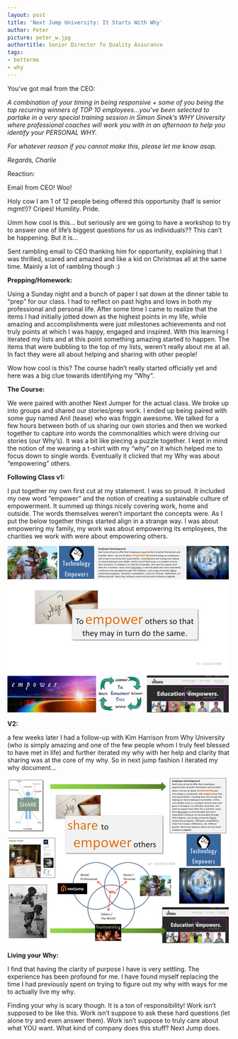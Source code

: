 ```yaml
---
layout: post
title: 'Next Jump University: It Starts With Why'
author: Peter
picture: peter_w.jpg
authortitle: Senior Director fo Quality Assurance
tags:
- betterme
- why
---
```


You’ve got mail from the CEO:

*A combination of your timing in being responsive + some of you being the top recurring winners of TOP 10 employees…you’ve been selected to partake in a very special training session in Simon Sinek’s WHY University where professional coaches will work you with in an afternoon to help you identify your PERSONAL WHY.*

*For whatever reason if you cannot make this, please let me know asap.*

*Regards,*
*Charlie*

Reaction:

Email from CEO! Woo!

Holy cow I am 1 of 12 people being offered this opportunity (half is senior mgmt!)? Cripes! Humility. Pride.

Umm how cool is this… but seriously are we going to have a workshop to try to answer one of life’s biggest questions for us as individuals?? This can’t be happening. But it is…

Sent rambling email to CEO thanking him for opportunity, explaining that I was thrilled, scared and amazed and like a kid on Christmas all at the same time. Mainly a lot of rambling though :)


**Prepping/Homework:**

Using a Sunday night and a bunch of paper I sat down at the dinner table to “prep” for our class. I had to reflect on past highs and lows in both my professional and personal life. After some time I came to realize that the items I had initially jotted down as the highest points in my life, while amazing and accomplishments were just milestones achievements and not truly points at which I was happy, engaged and inspired. With this learning I iterated my lists and at this point something amazing started to happen. The items that were bubbling to the top of my lists, weren’t really about me at all. In fact they were all about helping and sharing with other people!

Wow how cool is this? The course hadn’t really started officially yet and here was a big clue towards identifying my “Why”.

**The Course:**

We were paired with another Next Jumper for the actual class. We broke up into groups and shared our stories/prep work. I ended up being paired with some guy named Anil (tease) who was friggin awesome. We talked for a few hours between both of us sharing our own stories and then we worked together to capture into words the commonalities which were driving our stories (our Why’s). It was a bit like piecing a puzzle together. I kept in mind the notion of me wearing a t-shirt with my “why” on it which helped me to focus down to single words. Eventually it clicked that my Why was about “empowering” others.

**Following Class v1:**

I put together my own first cut at my statement. I was so proud. It included my new word “empower” and the notion of creating a sustainable culture of empowerment. It summed up things nicely covering work, home and outside. The words themselves weren’t important the concepts were.
As I put the below together things started align in a strange way. I was about empowering my family, my work was about empowering its employees, the charities we work with were about empowering others.


![Our V1](/images/next-jump-university-it-starts-with-why-1.jpg)

**V2:**

a few weeks later I had a follow-up with Kim Harrison from Why University (who is simply amazing and one of the few people whom I truly feel blessed to have met in life) and further iterated my why with her help and clarity that sharing was at the core of my why. So in next jump fashion I iterated my why document…

![Our V1](/images/next-jump-university-it-starts-with-why-2.jpg)

**Living your Why:**

I find that having the clarity of purpose I have is very settling. The experience has been profound for me. I have found myself replacing the time I had previously spent on trying to figure out my why with ways for me to actually live my why.

Finding your why is scary though. It is a ton of responsibility!
Work isn’t supposed to be like this. Work isn’t suppose to ask these hard questions (let alone try and even answer them). Work isn’t suppose to truly care about what YOU want. What kind of company does this stuff? Next Jump does.